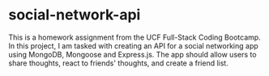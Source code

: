 # social-network-api
This is a homework assignment from the UCF Full-Stack Coding Bootcamp. In this project, I am tasked with creating an API for a social networking app using MongoDB, Mongoose and Express.js. The app should allow users to share thoughts, react to friends' thoughts, and create a friend list.

